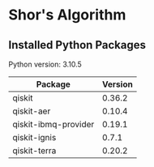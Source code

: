# Shor's Algorithm

## Installed Python Packages

Python version: 3.10.5

| Package | Version
| --- | --- |
| qiskit | 0.36.2 |
| qiskit-aer | 0.10.4 |
| qiskit-ibmq-provider | 0.19.1 |
| qiskit-ignis | 0.7.1 |
| qiskit-terra | 0.20.2 |
